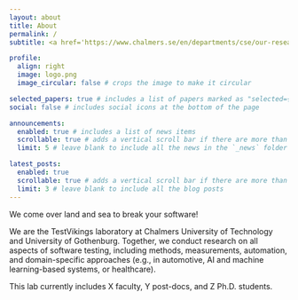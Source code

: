 ```yaml
---
layout: about
title: About
permalink: /
subtitle: <a href='https://www.chalmers.se/en/departments/cse/our-research/interaction-design-and-software-engineering/'>Chalmers University of Technology and University of Gothenburg</a> 

profile:
  align: right
  image: logo.png
  image_circular: false # crops the image to make it circular

selected_papers: true # includes a list of papers marked as "selected={true}"
social: false # includes social icons at the bottom of the page

announcements:
  enabled: true # includes a list of news items
  scrollable: true # adds a vertical scroll bar if there are more than 3 news items
  limit: 5 # leave blank to include all the news in the `_news` folder

latest_posts:
  enabled: true
  scrollable: true # adds a vertical scroll bar if there are more than 3 new posts items
  limit: 3 # leave blank to include all the blog posts
---
```


We come over land and sea to break your software!

We are the TestVikings laboratory at Chalmers University of Technology and University of Gothenburg. Together, we conduct research on all aspects of software testing, including methods, measurements, automation, and domain-specific approaches (e.g., in automotive, AI and machine learning-based systems, or healthcare).

This lab currently includes X faculty, Y post-docs, and Z Ph.D. students. 
